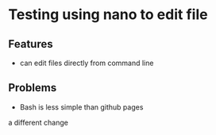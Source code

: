 # Testing using nano to edit file
## Features
+ can edit files directly from command line
## Problems
+ Bash is less simple than github pages

a different change
